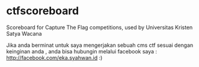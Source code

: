 # ctfscoreboard
Scoreboard for Capture The Flag competitions, used by Universitas Kristen Satya Wacana

Jika anda berminat untuk saya mengerjakan sebuah cms ctf sesuai dengan keinginan anda , anda bisa hubungin melalui facebook saya : 
http://facebook.com/eka.syahwan.id :)
